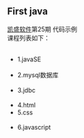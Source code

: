 ## First java
[凯盛软件](http://www.kaishengit.com)第25期 代码示例 </br>
课程列表如下：
<ul>
    <li>1.javaSE</li>
    <li>2.mysql数据库</li>
    <li>3.jdbc</li>
    <li>4.html</li>
    <li>5.css</li>
    <li>6.javascript</li>
  </ul>
